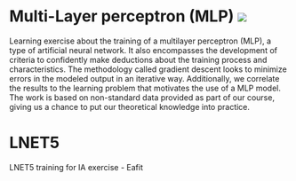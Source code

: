 # Multi-Layer perceptron (MLP) [![](https://img.shields.io/badge/pdf-EF3939?style=flat&logo=adobeacrobatreader&logoColor=white)](neural_networks/mlp_data/mlp_results/on_neural_networks_training.pdf)

Learning exercise about the training of a multilayer perceptron (MLP), a type of artificial neural network. It also encompasses the development of criteria to confidently make deductions about the training process and characteristics. The methodology called gradient descent looks to minimize errors in the modeled output in an iterative way. Additionally, we correlate the results to the learning problem that motivates the use of a MLP model. The work is based on non-standard data provided as part of our course, giving us a chance to put our theoretical knowledge into practice.

# LNET5
LNET5 training for IA exercise - Eafit
